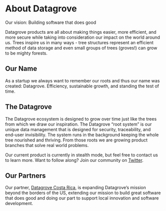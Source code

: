 <div class="table-wrapper" markdown="block">

# About Datagrove

Our vision: Building software that does good

Datagrove products are all about making things easier, more efficient, and more secure while taking into consideration our impact on the world around us. Trees inspire us in many ways - tree structures represent an efficient method of data storage and even small groups of trees (groves!) can grow to be mighty forests.

## Our Name 
As a startup we always want to remember our roots and thus our name was created: Datagrove. Efficiency, sustainable growth, and standing the test of time.

## The Datagrove
The Datagrove ecosystem is designed to grow over time just like the trees from which we draw our inspiration. The Datagrove “root system” is our unique data management that is designed for security, traceability, and end-user invisibility. The system runs in the background keeping the whole tree nourished and thriving. From those roots we are growing product branches that solve real world problems. 

Our current product is currently in stealth mode, but feel free to contact us to learn more. Want to follow along? Join our community on [Twitter](https://twitter.com/datagrove_us).


## Our Partners

Our partner, [Datagrove Costa Rica](https://datagrovecr.com/), is expanding Datagrove’s mission beyond the borders of the US, extending our mission to build great software that does good and doing our part to support local innovation and software development.

</div>
